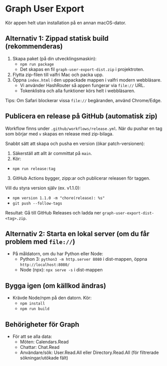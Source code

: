 # Graph User Export

Kör appen helt utan installation på en annan macOS-dator.

## Alternativ 1: Zippad statisk build (rekommenderas)
1. Skapa paket (på din utvecklingsmaskin):
   - `npm run package`
   - Det skapas en fil `graph-user-export-dist.zip` i projektroten.
2. Flytta zip-filen till valfri Mac och packa upp.
3. Öppna `index.html` i den uppackade mappen i valfri modern webbläsare.
   - Vi använder HashRouter så appen fungerar via `file://` URL.
   - Tokenklistra och alla funktioner körs helt i webbläsaren.

Tips: Om Safari blockerar vissa `file://` begäranden, använd Chrome/Edge.

## Publicera en release på GitHub (automatisk zip)
Workflow finns under `.github/workflows/release.yml`. När du pushar en tag som börjar med `v` skapas en release med zip-bilaga.

Snabbt sätt att skapa och pusha en version (ökar patch-versionen):

1. Säkerställ att allt är committat på `main`.
2. Kör:
  - `npm run release:tag`
3. GitHub Actions bygger, zipp:ar och publicerar releasen för taggen.

Vill du styra version själv (ex. v1.1.0):
- `npm version 1.1.0 -m "chore(release): %s"`
- `git push --follow-tags`

Resultat: Gå till GitHub Releases och ladda ner `graph-user-export-dist-<tag>.zip`.

## Alternativ 2: Starta en lokal server (om du får problem med `file://`)
- På måldatorn, om du har Python eller Node:
  - Python 3: `python3 -m http.server 8080` i dist-mappen, öppna `http://localhost:8080/`
  - Node (npx): `npx serve -s` i dist-mappen

## Bygga igen (om källkod ändras)
- Krävde Node/npm på den datorn. Kör:
  - `npm install`
  - `npm run build`

## Behörigheter för Graph
- För att se alla data:
  - Möten: Calendars.Read
  - Chattar: Chat.Read
  - Användare/sök: User.Read.All eller Directory.Read.All (för filtrerade sökningar/utökade fält)

